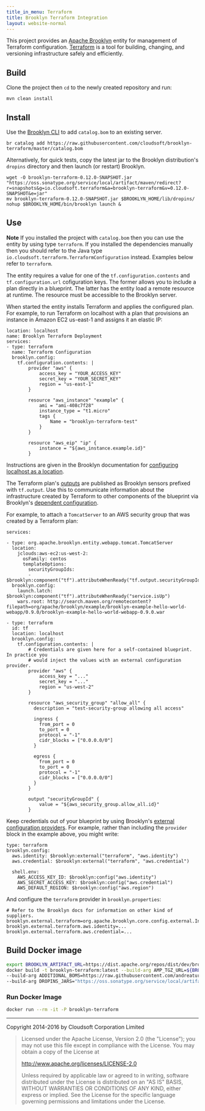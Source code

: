 ```yaml
---
title_in_menu: Terraform
title: Brooklyn Terraform Integration
layout: website-normal
---
```


This project provides an [Apache Brooklyn](https://brooklyn.apache.org/) entity for management of Terraform configuration.
[Terraform](https://terraform.io/) is a tool for building, changing, and versioning infrastructure safely and efficiently.


## Build

Clone the project then `cd` to the newly created repository and run:

    mvn clean install


## Install

Use the [Brooklyn CLI](https://brooklyn.apache.org/download/index.html#command-line-client) to
add `catalog.bom` to an existing server.

    br catalog add https://raw.githubusercontent.com/cloudsoft/brooklyn-terraform/master/catalog.bom

Alternatively, for quick tests, copy the latest jar to the Brooklyn distribution's `dropins` directory
and then launch (or restart) Brooklyn.

    wget -O brooklyn-terraform-0.12.0-SNAPSHOT.jar "https://oss.sonatype.org/service/local/artifact/maven/redirect?r=snapshots&g=io.cloudsoft.terraform&a=brooklyn-terraform&v=0.12.0-SNAPSHOT&e=jar"
    mv brooklyn-terraform-0.12.0-SNAPSHOT.jar $BROOKLYN_HOME/lib/dropins/
    nohup $BROOKLYN_HOME/bin/brooklyn launch &


## Use

**Note** If you installed the project with `catalog.bom` then you can use the entity by using type
`terraform`. If you installed the dependencies manually then you should refer to the Java type
`io.cloudsoft.terraform.TerraformConfiguration` instead. Examples below refer to `terraform`.

The entity requires a value for one of the `tf.configuration.contents` and `tf.configuration.url`
cofiguration keys. The former allows you to include a plan directly in a blueprint. The latter
has the entity load a remote resource at runtime. The resource must be accessible to the Brooklyn
server.

When started the entity installs Terraform and applies the configured plan. For example, to run
Terraform on localhost with a plan that provisions an instance in Amazon EC2 us-east-1 and assigns
it an elastic IP:

    location: localhost
    name: Brooklyn Terraform Deployment
    services:
    - type: terraform
      name: Terraform Configuration
      brooklyn.config:
        tf.configuration.contents: |
            provider "aws" {
                access_key = "YOUR_ACCESS_KEY"
                secret_key = "YOUR_SECRET_KEY"
                region = "us-east-1"
            }

            resource "aws_instance" "example" {
                ami = "ami-408c7f28"
                instance_type = "t1.micro"
                tags {
                    Name = "brooklyn-terraform-test"
                }
            }

            resource "aws_eip" "ip" {
                instance = "${aws_instance.example.id}"
            }

Instructions are given in the Brooklyn documentation for
[configuring localhost as a location](https://brooklyn.apache.org/v/latest/locations/index.html#localhost).

The Terraform plan's [outputs](https://www.terraform.io/intro/getting-started/outputs.html)
are published as Brooklyn sensors prefixed with `tf.output`. Use this to communicate
information about the infrastructure created by Terraform to other components of the
blueprint via Brooklyn's [dependent configuration](https://brooklyn.apache.org/v/0.11.0/yaml/yaml-reference.html#dsl-commands).

For example, to attach a `TomcatServer` to an AWS security group that was created by
a Terraform plan:

    services:

    - type: org.apache.brooklyn.entity.webapp.tomcat.TomcatServer
      location:
        jclouds:aws-ec2:us-west-2:
          osFamily: centos
          templateOptions:
            securityGroupIds:
            - $brooklyn:component("tf").attributeWhenReady("tf.output.securityGroupId")
      brooklyn.config:
        launch.latch: $brooklyn:component("tf").attributeWhenReady("service.isUp")
        wars.root: http://search.maven.org/remotecontent?filepath=org/apache/brooklyn/example/brooklyn-example-hello-world-webapp/0.9.0/brooklyn-example-hello-world-webapp-0.9.0.war

    - type: terraform
      id: tf
      location: localhost
      brooklyn.config:
        tf.configuration.contents: |
            # Credentials are given here for a self-contained blueprint. In practice you
            # would inject the values with an external configuration provider.
            provider "aws" {
                access_key = "..."
                secret_key = "..."
                region = "us-west-2"
            }

            resource "aws_security_group" "allow_all" {
              description = "test-security-group allowing all access"

              ingress {
                from_port = 0
                to_port = 0
                protocol = "-1"
                cidr_blocks = ["0.0.0.0/0"]
              }

              egress {
                from_port = 0
                to_port = 0
                protocol = "-1"
                cidr_blocks = ["0.0.0.0/0"]
              }
            }

            output "securityGroupId" {
                value = "${aws_security_group.allow_all.id}"
            }

Keep credentials out of your blueprint by using Brooklyn's
[external configuration providers](https://brooklyn.apache.org/v/latest/ops/externalized-configuration.html).
For example, rather than including the `provider` block in the example above,
you might write:

    type: terraform
    brooklyn.config:
      aws.identity: $brooklyn:external("terraform", "aws.identity")
      aws.credential: $brooklyn:external("terraform", "aws.credential")

      shell.env:
        AWS_ACCESS_KEY_ID: $brooklyn:config("aws.identity")
        AWS_SECRET_ACCESS_KEY: $brooklyn:config("aws.credential")
        AWS_DEFAULT_REGION: $brooklyn:config("aws.region")

And configure the `terraform` provider in `brooklyn.properties`:

    # Refer to the Brooklyn docs for information on other kind of suppliers.
    brooklyn.external.terraform=org.apache.brooklyn.core.config.external.InPlaceExternalConfigSupplier
    brooklyn.external.terraform.aws.identity=...
    brooklyn.external.terraform.aws.credential=...

## Build Docker image

```bash
export BROOKLYN_ARTIFACT_URL=https://dist.apache.org/repos/dist/dev/brooklyn/apache-brooklyn-0.12.0-rc3/apache-brooklyn-0.12.0-rc3-bin.tar.gz
docker build -t brooklyn-terraform:latest --build-arg AMP_TGZ_URL=${BROOKLYN_ARTIFACT_URL} \
--build-arg ADDITIONAL_BOMS=https://raw.githubusercontent.com/andreaturli/brooklyn-terraform/master/catalog.bom \
--build-arg DROPINS_JARS="https://oss.sonatype.org/service/local/artifact/maven/redirect?r=snapshots&g=io.cloudsoft.terraform&a=brooklyn-terraform&v=0.12.0-SNAPSHOT&e=jar" .
```

### Run Docker Image

```bash
docker run --rm -it -P brooklyn-terraform
```

-----

Copyright 2014-2016 by Cloudsoft Corporation Limited

> Licensed under the Apache License, Version 2.0 (the "License");
> you may not use this file except in compliance with the License.
> You may obtain a copy of the License at
>
> http://www.apache.org/licenses/LICENSE-2.0
>
> Unless required by applicable law or agreed to in writing, software
> distributed under the License is distributed on an "AS IS" BASIS,
> WITHOUT WARRANTIES OR CONDITIONS OF ANY KIND, either express or implied.
> See the License for the specific language governing permissions and
> limitations under the License.

